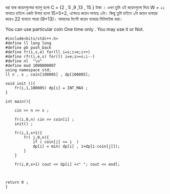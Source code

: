 
ধরা যাক কয়েনগুলোর ভ‍্যালু হলো C = {2 , 5 ,9 ,13 , 15 } টাকা । এখন তুমি এই কয়েনগুলো দিয়ে W = ২২ বানাতে চাইলে একটা উপায় হলো 15+5+2, এক্ষেত্রে কয়েন লাগছে ৩টা। কিন্তু তুমি চাইলে ২টা কয়েন ব‍্যবহার করেও 22 বানাতে পারো (9+13)। আমাদের টার্গেট কয়েন ব‍্যবহার মিনিমাইজ করা।

You can use particular coin One time only . You may use it or Not.

```
#include<bits/stdc++.h>
#define ll long long
#define pb push_back
#define fr(i,s,e) for(ll i=s;i<e;i++)
#define rfr(i,e,s) for(ll i=e;i>=s;i--)
#define nl  "\n"
#define mod 1000000007
using namespace std;
ll n , x , coin[100005] , dp[100005];

void init (){
    fr(i,1,100005) dp[i] = INT_MAX ;
}

int main(){

    cin >> n >> x ;

    fr(i,0,n) cin >> coin[i] ;
    init() ;

    fr(i,1,x+1){
        fr( j,0,n){
            if ( coin[j] <= i  )
            dp[i] = min( dp[i] , 1+dp[i-coin[j]]);
        }
    }

    fr(i,0,x+1) cout << dp[i] <<" "; cout << endl;



return 0 ;
}



```
